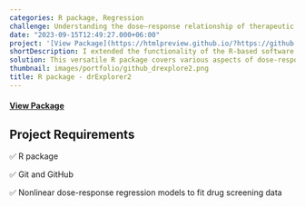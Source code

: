 ```yaml
---
categories: R package, Regression
challenge: Understanding the dose–response relationship of therapeutic compounds is a major focus of clinical oncology. Large-scale drug screening in cancer cell lines has demonstrated that different genomic characteristics (mutations) confer distinct drug sensitivity, supporting patient stratification into treatment regimens on the basis of genomic markers. As cell viability assays become widely used, it is important to provide easily accessible tools to analyze drug profiling data.
date: "2023-09-15T12:49:27.000+06:00"
project: '[View Package](https://htmlpreview.github.io/?https://github.com/lshen1/drexplorer2/blob/master/docs/index.html)'
shortDescription: I extended the functionality of the R-based software 'drexplorer' to create 'drexplore2,' a comprehensive tool for dose-response analysis. This extension includes features for assessing experiment reproducibility, outlier detection, fitting various models, model selection, IC value estimation, and evaluating drug interactions. Several of my publications have greatly benefited from the use of this package.
solution: This versatile R package covers various aspects of dose-response and drug-drug interaction analysis. Its user-friendly GUI allows biologists without programming skills to analyze their data effectively.
thumbnail: images/portfolio/github_drexplore2.png
title: R package - drExplorer2
---
```




#### [View Package](https://htmlpreview.github.io/?https://github.com/lshen1/drexplorer2/blob/master/docs/index.html)

## Project Requirements

✅ R package

✅ Git and GitHub

✅ Nonlinear dose-response regression models to fit drug screening data